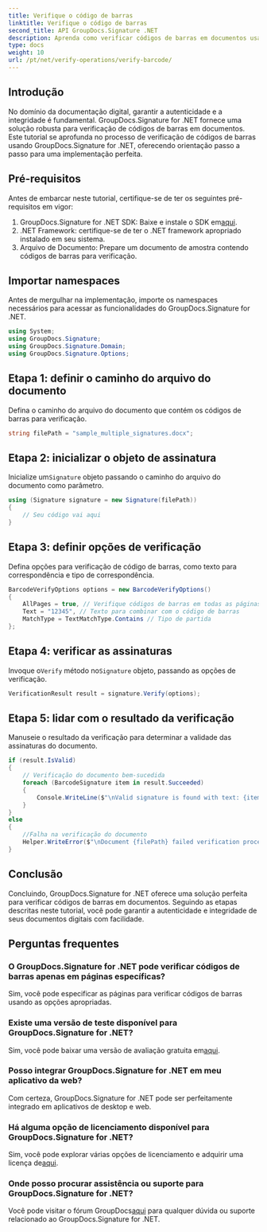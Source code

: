 ```yaml
---
title: Verifique o código de barras
linktitle: Verifique o código de barras
second_title: API GroupDocs.Signature .NET
description: Aprenda como verificar códigos de barras em documentos usando GroupDocs.Signature for .NET. Siga nosso tutorial passo a passo para uma implementação perfeita.
type: docs
weight: 10
url: /pt/net/verify-operations/verify-barcode/
---
```

## Introdução
No domínio da documentação digital, garantir a autenticidade e a integridade é fundamental. GroupDocs.Signature for .NET fornece uma solução robusta para verificação de códigos de barras em documentos. Este tutorial se aprofunda no processo de verificação de códigos de barras usando GroupDocs.Signature for .NET, oferecendo orientação passo a passo para uma implementação perfeita.
## Pré-requisitos
Antes de embarcar neste tutorial, certifique-se de ter os seguintes pré-requisitos em vigor:
1.  GroupDocs.Signature for .NET SDK: Baixe e instale o SDK em[aqui](https://releases.groupdocs.com/signature/net/).
2. .NET Framework: certifique-se de ter o .NET framework apropriado instalado em seu sistema.
3. Arquivo de Documento: Prepare um documento de amostra contendo códigos de barras para verificação.

## Importar namespaces
Antes de mergulhar na implementação, importe os namespaces necessários para acessar as funcionalidades do GroupDocs.Signature for .NET.
```csharp
using System;
using GroupDocs.Signature;
using GroupDocs.Signature.Domain;
using GroupDocs.Signature.Options;
```
## Etapa 1: definir o caminho do arquivo do documento
Defina o caminho do arquivo do documento que contém os códigos de barras para verificação.
```csharp
string filePath = "sample_multiple_signatures.docx";
```
## Etapa 2: inicializar o objeto de assinatura
 Inicialize um`Signature` objeto passando o caminho do arquivo do documento como parâmetro.
```csharp
using (Signature signature = new Signature(filePath))
{
    // Seu código vai aqui
}
```
## Etapa 3: definir opções de verificação
Defina opções para verificação de código de barras, como texto para correspondência e tipo de correspondência.
```csharp
BarcodeVerifyOptions options = new BarcodeVerifyOptions()
{
    AllPages = true, // Verifique códigos de barras em todas as páginas
    Text = "12345", // Texto para combinar com o código de barras
    MatchType = TextMatchType.Contains // Tipo de partida
};
```
## Etapa 4: verificar as assinaturas
 Invoque o`Verify` método no`Signature` objeto, passando as opções de verificação.
```csharp
VerificationResult result = signature.Verify(options);
```
## Etapa 5: lidar com o resultado da verificação
Manuseie o resultado da verificação para determinar a validade das assinaturas do documento.
```csharp
if (result.IsValid)
{
    // Verificação do documento bem-sucedida
    foreach (BarcodeSignature item in result.Succeeded)
    {
        Console.WriteLine($"\nValid signature is found with text: {item.Text} and type: {item.EncodeType.TypeName}.");
    }
}
else
{
    //Falha na verificação do documento
    Helper.WriteError($"\nDocument {filePath} failed verification process.");
}
```

## Conclusão
Concluindo, GroupDocs.Signature for .NET oferece uma solução perfeita para verificar códigos de barras em documentos. Seguindo as etapas descritas neste tutorial, você pode garantir a autenticidade e integridade de seus documentos digitais com facilidade.
## Perguntas frequentes
### O GroupDocs.Signature for .NET pode verificar códigos de barras apenas em páginas específicas?
Sim, você pode especificar as páginas para verificar códigos de barras usando as opções apropriadas.
### Existe uma versão de teste disponível para GroupDocs.Signature for .NET?
 Sim, você pode baixar uma versão de avaliação gratuita em[aqui](https://releases.groupdocs.com/).
### Posso integrar GroupDocs.Signature for .NET em meu aplicativo da web?
Com certeza, GroupDocs.Signature for .NET pode ser perfeitamente integrado em aplicativos de desktop e web.
### Há alguma opção de licenciamento disponível para GroupDocs.Signature for .NET?
 Sim, você pode explorar várias opções de licenciamento e adquirir uma licença de[aqui](https://purchase.groupdocs.com/buy).
### Onde posso procurar assistência ou suporte para GroupDocs.Signature for .NET?
 Você pode visitar o fórum GroupDocs[aqui](https://forum.groupdocs.com/c/signature/13) para qualquer dúvida ou suporte relacionado ao GroupDocs.Signature for .NET.